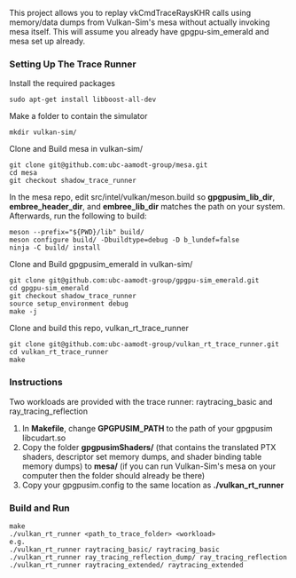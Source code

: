 This project allows you to replay vkCmdTraceRaysKHR calls using memory/data dumps from Vulkan-Sim's mesa without actually invoking mesa itself. This will assume you already have gpgpu-sim_emerald and mesa set up already.

### Setting Up The Trace Runner
Install the required packages

    sudo apt-get install libboost-all-dev

Make a folder to contain the simulator

    mkdir vulkan-sim/

Clone and Build mesa in vulkan-sim/

    git clone git@github.com:ubc-aamodt-group/mesa.git
    cd mesa
    git checkout shadow_trace_runner

In the mesa repo, edit src/intel/vulkan/meson.build so **gpgpusim_lib_dir**, **embree_header_dir**, and **embree_lib_dir** matches the path on your system.
Afterwards, run the following to build:

    meson --prefix="${PWD}/lib" build/
    meson configure build/ -Dbuildtype=debug -D b_lundef=false
    ninja -C build/ install

Clone and Build gpgpusim_emerald in vulkan-sim/

    git clone git@github.com:ubc-aamodt-group/gpgpu-sim_emerald.git
    cd gpgpu-sim_emerald
    git checkout shadow_trace_runner
    source setup_environment debug
    make -j

Clone and build this repo, vulkan_rt_trace_runner

    git clone git@github.com:ubc-aamodt-group/vulkan_rt_trace_runner.git
    cd vulkan_rt_trace_runner
    make



### Instructions
Two workloads are provided with the trace runner: raytracing_basic and ray_tracing_reflection

1. In **Makefile**, change **GPGPUSIM_PATH** to the path of your gpgpusim libcudart.so
2. Copy the folder **gpgpusimShaders/** (that contains the translated PTX shaders, descriptor set memory dumps, and shader binding table memory dumps) to **mesa/** (if you can run Vulkan-Sim's mesa on your computer then the folder should already be there)
3. Copy your gpgpusim.config to the same location as **./vulkan_rt_runner**

### Build and Run
    make
    ./vulkan_rt_runner <path_to_trace_folder> <workload>
    e.g.
    ./vulkan_rt_runner raytracing_basic/ raytracing_basic
    ./vulkan_rt_runner ray_tracing_reflection_dump/ ray_tracing_reflection
    ./vulkan_rt_runner raytracing_extended/ raytracing_extended
